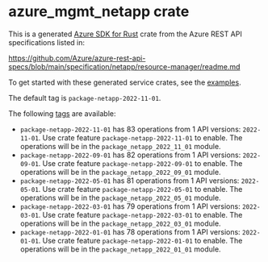 # azure_mgmt_netapp crate

This is a generated [Azure SDK for Rust](https://github.com/Azure/azure-sdk-for-rust) crate from the Azure REST API specifications listed in:

https://github.com/Azure/azure-rest-api-specs/blob/main/specification/netapp/resource-manager/readme.md

To get started with these generated service crates, see the [examples](https://github.com/Azure/azure-sdk-for-rust/blob/main/services/README.md#examples).

The default tag is `package-netapp-2022-11-01`.

The following [tags](https://github.com/Azure/azure-sdk-for-rust/blob/main/services/tags.md) are available:

- `package-netapp-2022-11-01` has 83 operations from 1 API versions: `2022-11-01`. Use crate feature `package-netapp-2022-11-01` to enable. The operations will be in the `package_netapp_2022_11_01` module.
- `package-netapp-2022-09-01` has 82 operations from 1 API versions: `2022-09-01`. Use crate feature `package-netapp-2022-09-01` to enable. The operations will be in the `package_netapp_2022_09_01` module.
- `package-netapp-2022-05-01` has 81 operations from 1 API versions: `2022-05-01`. Use crate feature `package-netapp-2022-05-01` to enable. The operations will be in the `package_netapp_2022_05_01` module.
- `package-netapp-2022-03-01` has 79 operations from 1 API versions: `2022-03-01`. Use crate feature `package-netapp-2022-03-01` to enable. The operations will be in the `package_netapp_2022_03_01` module.
- `package-netapp-2022-01-01` has 78 operations from 1 API versions: `2022-01-01`. Use crate feature `package-netapp-2022-01-01` to enable. The operations will be in the `package_netapp_2022_01_01` module.